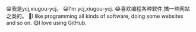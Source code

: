 😁我是ycj,xiugou-ycj。
😀I'm ycj,xiugou-ycj.
😂喜欢编程各种软件,搞一些网站之类的。
🤩I like programming all kinds of software, doing some websites and so on.
😋I love using GitHub.
